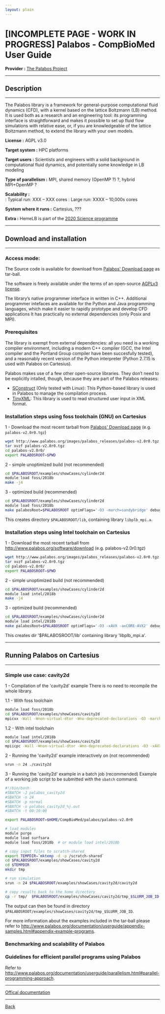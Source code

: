 ```yaml
---
layout: plain
---
```


# [INCOMPLETE PAGE - WORK IN PROGRESS] Palabos - CompBioMed User Guide

**Provider :** [The Palabos Project ](http://www.palabos.org/index.php)

---
## Description
---
The Palabos library is a framework for general-purpose computational fluid dynamics (CFD), with a kernel based on the lattice Boltzmann (LB) method. It is used both as a research and an engineering tool: its programming interface is straightforward and makes it possible to set up fluid flow simulations with relative ease, or, if you are knowledgeable of the lattice Boltzmann method, to extend the library with your own models.

**License :** AGPL v3.0

**Target system :**  HPC platforms

**Target users :** Scientists and engineers with a solid background in computational fluid dynamics, and potentially some knowledge in LB modeling

**Type of parallelism :** MPI, shared memory (OpenMP ?) ?, hybrid MPI+OpenMP ?

**Scalability :**	
: Typical run: XXX – XXX cores
: Large run: XXXX – 10,000s cores

**System where it runs :** Cartesius, ???

**Extra :** HemeLB is part of the [2020 Science programme](http://www.2020science.net/software/hemelb.html)

---
## Download and installation
---

### Access mode:

The Source code is available for download from [Palabos' Download page](http://www.palabos.org/software/download) as tar-ball.

The software is freely available under the terms of an open-source [AGPLv3 license](https://www.gnu.org/licenses/agpl-3.0.html).

The library’s native programmer interface in written in C++.
Additional programmer intefaces are available for the Python and Java programming languages, which make it easier to rapidly prototype and develop CFD applications
It has practically no external dependencies (only Posix and MPI).


### Prerequisites

The library is exempt from external dependencies: all you need is a working compiler environment, including a modern C++ compiler (GCC, the Intel compiler and the Portland Group compiler have been succesfully tested), and a reasonably recent version of the Python interpreter (Python 2.7.15 is used with Palabos on Cartesius).

Palabos makes use of a few other open-source libraries. They don’t need to be explicitly intalled, though, because they are part of the Palabos releases:
- [SConstruct](https://scons.org/) (Only tested with Linux): This Python-based library is used in Palabos to manage the compilation process.
- [TinyXML](https://sourceforge.net/projects/tinyxml/): This library is used to read structured user input in XML format.

### Installation steps using foss toolchain (GNU) on Cartesius

1 - Download the most recent tarball from [Palabos' Download page](http://www.palabos.org/software/download) (e.g. `palabos-v2.0r0.tgz`)
```bash
wget http://www.palabos.org/images/palabos_releases/palabos-v2.0r0.tgz
tar xvzf palabos-v2.0r0.tgz
cd palabos-v2.0r0/
export PALABOSROOT=$PWD
```

2 - simple unoptimized build (not recommended)
```bash
cd $PALABOSROOT/examples/showCases/cylinder2d
module load foss/2018b
make -j4
```

3 - optimized build (recommended)
```bash
cd $PALABOSROOT/examples/showCases/cylinder2d
module load foss/2018b
make palabosRoot=$PALABOSROOT optimFlags='-O3 -march=sandybridge' debug='false' 'SMPparallel=true' 'serialCXX=g++' 'parallelCXX=mpic++' -j4
```

This creates directory `$PALABOSROOT/lib`, containing library `libplb_mpi.a`.

### Installation steps using Intel toolchain on Cartesius

1 - Download the most recent tarball from http://www.palabos.org/software/download (e.g. palabos-v2.0r0.tgz)
```bash
wget http://www.palabos.org/images/palabos_releases/palabos-v2.0r0.tgz
tar xvzf palabos-v2.0r0.tgz
cd palabos-v2.0r0/
export PALABOSROOT=$PWD
```

2 - simple unoptimized build (not recommended)
```bash
cd $PALABOSROOT/examples/showCases/cylinder2d
module load intel/2018b
make -j4
```

3 - optimized build (recommended)
```bash
cd $PALABOSROOT/examples/showCases/cylinder2d
module load intel/2018b
make palabosRoot=$PALABOSROOT optimFlags='-O3 -xAVX -axCORE-AVX2' debug='false' 'SMPparallel=true' 'serialCXX=icpc' 'parallelCXX=mpiicpc' -j4
```

This creates dir '$PALABOSROOT/lib' containing library 'libplb_mpi.a'.

---
## Running Palabos on Cartesius
---

### Simple use case: cavity2d

1 - Compilation of the 'cavity2d' example
There is no need to recompile the whole library.

1.1 - With foss toolchain
```bash
module load foss/2018b
cd $PALABOSROOT/examples/showCases/cavity2d
mpicxx -Wall -Wnon-virtual-dtor -Wno-deprecated-declarations -O3 -march=sandybridge -DPLB_MPI_PARALLEL -DPLB_SMP_PARALLEL -DPLB_USE_POSIX -I$PALABOSROOT/src -I$PALABOSROOT/externalLibraries -o cavity2d cavity2d.cpp -L$PALABOSROOT/lib/ -lplb_mpi
```

1.2 - With intel toolchain
```bash
module load intel/2018b
cd $PALABOSROOT/examples/showCases/cavity2d
mpiicpc -Wall -Wnon-virtual-dtor -Wno-deprecated-declarations -O3 -xAVX -axCORE-AVX2 -DPLB_MPI_PARALLEL -DPLB_SMP_PARALLEL -DPLB_USE_POSIX -I$PALABOSROOT/src -I$PALABOSROOT/externalLibraries -o cavity2d cavity2d.cpp -L$PALABOSROOT/lib/ -lplb_mpi
```

2 - Running the 'cavity2d' example interactively on (not recommended)
```bash
srun -n 24 ./cavity2d
```

3 - Running the 'cavity2d' example in a batch job (recommended)
Example of a working job script to be submitted with the `sbatch` command.

```bash
#!/bin/bash
#SBATCH -J palabos_cavity2d
#SBATCH -n 24
#SBATCH -p normal
#SBATCH -o palabos_cavity2d_%j.out
#SBATCH -t 00:10:00

export PALABOSROOT=$HOME/CompBioMed/palabos/palabos-v2.0r0

# load modules
module purge
module load surfsara
module load foss/2018b  # or module load intel/2018b

# copy input files to scratch-shared
export TEMPDIR=`mktemp -d -p /scratch-shared`
cd $PALABOSROOT/examples/showCases/cavity2d
cd $TEMPDIR
mkdir tmp

# run simulation
srun -n 24 $PALABOSROOT/examples/showCases/cavity2d/cavity2d

# copy results back to the home directory
cp -r tmp/  $PALABOSROOT/examples/showCases/cavity2d/tmp_$SLURM_JOB_ID
```

The output can then be found in directory `$PALABOSROOT/examples/showCases/cavity2d/tmp_$SLURM_JOB_ID`.

For more information about the examples included in the tar-ball please refer to http://www.palabos.org/documentation/userguide/appendix-samples.html#appendix-example-programs.


### Benchmarking and scalability of Palabos



### Guidelines for efficient parallel programs using Palabos

Refer to http://www.palabos.org/documentation/userguide/parallelism.html#parallel-programming-approach.


---

[Offical documentation](http://www.palabos.org/documentation/userguide/)

---

[Back](../..)
